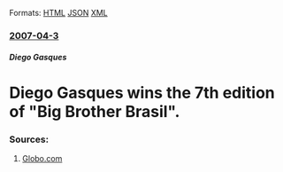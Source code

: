 
Formats: [HTML](/news/2007/04/3/diego-gasques-wins-the-7th-edition-of-big-brother-brasil.html)  [JSON](/news/2007/04/3/diego-gasques-wins-the-7th-edition-of-big-brother-brasil.json)  [XML](/news/2007/04/3/diego-gasques-wins-the-7th-edition-of-big-brother-brasil.xml)  

### [2007-04-3](/news/2007/04/3/index.md)

##### Diego Gasques
#  Diego Gasques wins the 7th edition of "Big Brother Brasil". 




### Sources:

1. [Globo.com](http://www.globo.com/bbb)
